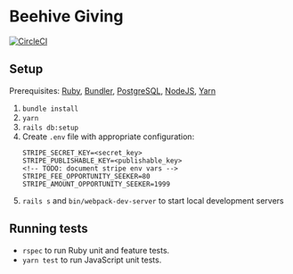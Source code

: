 # Beehive Giving

[![CircleCI](https://circleci.com/gh/TechforgoodCAST/beehive-giving.svg?style=svg&circle-token=9943df0487898ea0014071a42ee8da8b0d4b1d7e)](https://circleci.com/gh/TechforgoodCAST/beehive-giving)

## Setup
Prerequisites: [Ruby](https://www.ruby-lang.org), [Bundler](https://bundler.io/), [PostgreSQL](https://www.postgresql.org/), [NodeJS](https://nodejs.org/), [Yarn](https://yarnpkg.com/)

1. `bundle install`
2. `yarn`
3. `rails db:setup`
4. Create `.env` file with appropriate configuration:
   ```
   STRIPE_SECRET_KEY=<secret_key>
   STRIPE_PUBLISHABLE_KEY=<publishable_key>
   <!-- TODO: document stripe env vars -->
   STRIPE_FEE_OPPORTUNITY_SEEKER=80
   STRIPE_AMOUNT_OPPORTUNITY_SEEKER=1999
   ```
5. `rails s` and `bin/webpack-dev-server` to start local development servers

## Running tests
- `rspec` to run Ruby unit and feature tests.
- `yarn test` to run JavaScript unit tests.
